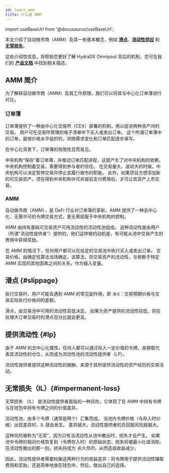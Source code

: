 ```yaml
---
id: learn_amm
title: 什么是 AMM
---
```


import useBaseUrl from '@docusaurus/useBaseUrl';

本文介绍了自动做市商（AMM）及其一些基本概念，例如 **[滑点](#slippage)**、**[流动性供应](#lp)** 和 **[无常损失](#impermanent-loss)**。

这些介绍性信息，将帮助您更好了解 HydraDX Omnipool 背后的机制，您可在我们的 **[产品文档](/)** 中找到相关描述。

## AMM 简介

为了解释自动做市商（AMM）及其工作原理，我们可以将其与中心化订单薄进行对比。

### 订单薄

订单簿提供了一种由中心化交易所（CEX）部署的机制，用以促进两种资产间的交易。 用户可在交易所管理的电子清单中下买入或卖出订单。 这个所谓订单簿中的订单，是按价格水平组织的，并随需求变化和订单匹配逐步填写。

在中心化背景下，订单簿的局限性显而易见。

中央机构“保存”着订单簿，并推动订单匹配进程，这就产生了对中央机构的依赖。 中央机构控制着交易，需要得到参与者的信任。 在交易量大、波动大的时候，中央机构可以决定暂停交易并停止其履行做市的职能。 此外，如果项目方想添加新的可交易资产，须在得到中央机构许可并提前支付费用后，才可让其资产上市交易。

### AMM

自动做市商（AMM），是 DeFi 行业对订单簿的革新。AMM 提供了一种去中心化、无需许可的令牌交易方式，更无需屈服于中央机构的控制。

AMM 由持有基础可交易资产可用流动性的流动性池组成。 这种流动性是由用户（所谓“流动性提供者”）提供的，他们这样做的动机是，有可能从池中交易产生的费用中获得奖励。

在 AMM 的情况下，任何用户都可以在给定的交易池中执行买入或卖出订单。 交易价格，由确定性算法当场确定。该算法，将交易资产的流动性，与依赖于特定 AMM 实现的其他因素之间的关系，作为输入变量。

## 滑点 {#slippage}

执行交易时，用户可能会遇到 AMM 的常见副作用，即 `滑点`：交易预期价格与交易实际执行价格间的差额。

滑点，由交易池中可用的流动性高低决定。 如果为资产提供的流动性较低，则在处理大订单交易时的滑点百分比就会更高。

## 提供流动性 {#lp}

由于 AMM 的去中心化属性，任何人都可以通过存入一定价值的令牌，来换取代表其流动性的仓位，从而成为流动性池的流动性提供者（LP）。

流动性提供者提供这种流动性的报酬，来源于其所提供流动性的资产经历的交易活动。

## 无常损失（IL）{#impermanent-loss}

无常损失 （IL） 是流动性提供者面临的一种风险，它体现了在 AMM 中持有令牌与在钱包中持有令牌之间的价值差异。

流动性池，由多个令牌（通常是两个）汇集而成。 当池内令牌价格（与存入时价格）出现差异时，IL 就会发生。 差异越大，流动性提供者的负回报风险就越大。

这种风险被称为“无常”，因为只有当流动性从池中撤出时，损失才会产生。 如果池中令牌的相对价格恢复到（令牌存入时）的原始状态，损失将被最小化或消除。 在流动性撤出的那一刻，损失将成为 *永久性的*，从而造成收益减少。

因此，流动性提供者需要权衡这两种行为的收益差异：将令牌用于提供流动性赚取费用和奖励，还是简单地放在钱包中。然后，做出自己的选择。

